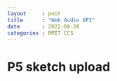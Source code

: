 ```yaml
---
layout     : post
title      : "Web Audio API"
date       : 2022-08-26
categories : RMIT CCS
---
```


# P5 sketch upload